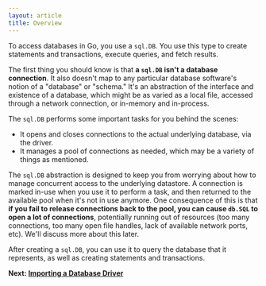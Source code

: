 ```yaml
---
layout: article
title: Overview
---
```


To access databases in Go, you use a `sql.DB`. You use this type to create
statements and transactions, execute queries, and fetch results.

The first thing you should know is that **a `sql.DB` isn't a database
connection**. It also doesn't map to any particular database software's notion
of a "database" or "schema." It's an abstraction of the interface and existence
of a database, which might be as varied as a local file, accessed through a network
connection, or in-memory and in-process.

The `sql.DB` performs some important tasks for you behind the scenes:

* It opens and closes connections to the actual underlying database, via the driver.
* It manages a pool of connections as needed, which may be a variety of things as mentioned.

The `sql.DB` abstraction is designed to keep you from worrying about how to
manage concurrent access to the underlying datastore.  A connection is marked
in-use when you use it to perform a task, and then returned to the available
pool when it's not in use anymore. One consequence of this is that **if you fail
to release connections back to the pool, you can cause `db.SQL` to open a lot of
connections**, potentially running out of resources (too many connections, too
many open file handles, lack of available network ports, etc). We'll discuss
more about this later.

After creating a `sql.DB`, you can use it to query the database that it
represents, as well as creating statements and transactions.

**Next: [Importing a Database Driver](importing.html)**

